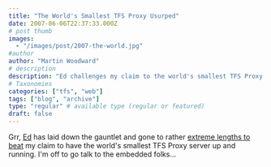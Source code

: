 ```yaml
---
title: "The World's Smallest TFS Proxy Usurped"
date: 2007-06-06T22:37:33.000Z
# post thumb
images:
  - "/images/post/2007-the-world.jpg"
#author
author: "Martin Woodward"
# description
description: "Ed challenges my claim to the world's smallest TFS Proxy server, prompting me to consult the embedded team for an edge."
# Taxonomies
categories: ["tfs", "web"]
tags: ["blog", "archive"]
type: "regular" # available type (regular or featured)
draft: false
---
```


Grr, [Ed](http://www.edwardthomson.com/) has laid down the gauntlet and gone to rather [extreme lengths to beat](http://www.edwardthomson.com/blog/2007/06/the_new_smallest_tfs_proxy.html) my claim to have the world's smallest TFS Proxy server up and running. I'm off to go talk to the embedded folks...
